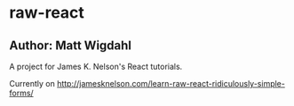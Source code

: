 # raw-react

## Author: Matt Wigdahl

A project for James K. Nelson's React tutorials.

Currently on http://jamesknelson.com/learn-raw-react-ridiculously-simple-forms/
